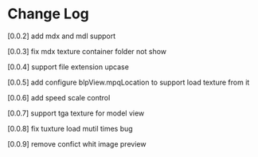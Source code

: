 # Change Log

[0.0.2]
add mdx and mdl support

[0.0.3]
fix mdx texture container folder not show

[0.0.4]
support file extension upcase

[0.0.5]
add configure blpView.mpqLocation to support load texture from it 

[0.0.6]
add speed scale control

[0.0.7]
support tga texture for model view

[0.0.8]
fix tuxture load mutil times bug

[0.0.9]
remove confict whit image preview
